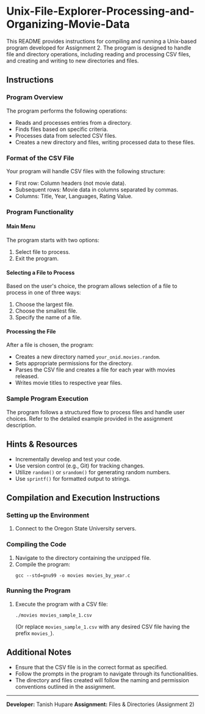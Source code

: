 # Unix-File-Explorer-Processing-and-Organizing-Movie-Data

This README provides instructions for compiling and running a Unix-based program developed for Assignment 2. The program is designed to handle file and directory operations, including reading and processing CSV files, and creating and writing to new directories and files.

## Instructions

### Program Overview

The program performs the following operations:
- Reads and processes entries from a directory.
- Finds files based on specific criteria.
- Processes data from selected CSV files.
- Creates a new directory and files, writing processed data to these files.

### Format of the CSV File

Your program will handle CSV files with the following structure:
- First row: Column headers (not movie data).
- Subsequent rows: Movie data in columns separated by commas.
- Columns: Title, Year, Languages, Rating Value.

### Program Functionality

#### Main Menu

The program starts with two options:
1. Select file to process.
2. Exit the program.

#### Selecting a File to Process

Based on the user's choice, the program allows selection of a file to process in one of three ways:
1. Choose the largest file.
2. Choose the smallest file.
3. Specify the name of a file.

#### Processing the File

After a file is chosen, the program:
- Creates a new directory named `your_onid.movies.random`.
- Sets appropriate permissions for the directory.
- Parses the CSV file and creates a file for each year with movies released.
- Writes movie titles to respective year files.

### Sample Program Execution

The program follows a structured flow to process files and handle user choices. Refer to the detailed example provided in the assignment description.

## Hints & Resources

- Incrementally develop and test your code.
- Use version control (e.g., Git) for tracking changes.
- Utilize `random()` or `srandom()` for generating random numbers.
- Use `sprintf()` for formatted output to strings.

## Compilation and Execution Instructions

### Setting up the Environment

1. Connect to the Oregon State University servers.

### Compiling the Code

1. Navigate to the directory containing the unzipped file.
2. Compile the program:
   ```
   gcc --std=gnu99 -o movies movies_by_year.c
   ```

### Running the Program

1. Execute the program with a CSV file:
   ```
   ./movies movies_sample_1.csv
   ```
   (Or replace `movies_sample_1.csv` with any desired CSV file having the prefix `movies_`).

## Additional Notes

- Ensure that the CSV file is in the correct format as specified.
- Follow the prompts in the program to navigate through its functionalities.
- The directory and files created will follow the naming and permission conventions outlined in the assignment.

---

**Developer:** Tanish Hupare
**Assignment:** Files & Directories (Assignment 2)
